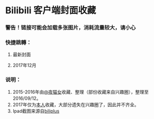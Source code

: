 # Bilibili 客户端封面收藏

### 警告！链接可能会加载多张图片，消耗流量较大，请小心



### 快捷跳轉：

1. 最新封面

2. 2017年12月



### 说明：

1. 2015-2016年由[@夜猫女](http://space.bilibili.com/7464773)收藏、整理（部份收藏来自兴趣圈），整理至2016/09/12。
2. 2017年仅为[本人](http://space.bilibili.com/23682052)收藏，大部分遗失在兴趣圈了，因此并不齐全。 
3. Ipad截图来源自[biliplus](https://www.biliplus.com/task/splash_fetch/)



